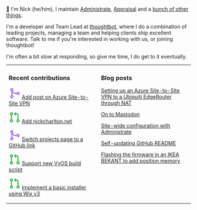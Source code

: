 👋 I'm Nick (he/him), I maintain [Administrate][1], [Appraisal][2] and a [bunch
of other things][3].

I'm a developer and Team Lead at [thoughtbot][4], where I do a combination of
leading projects, managing a team and helping clients ship excellent software.
Talk to me if you're interested in working with us, or joining thoughtbot!

I'm often a bit slow at responding, so give me time, I do get to it eventually.

<table><tr><td valign="top" width="50%">

### Recent contributions

<!-- contributions starts -->
![](icons/pull_request_merged.svg) [Add post on Azure Site-to-Site VPN](https://github.com/nickcharlton/site/pull/105)

![](icons/pull_request_open.svg) [Add nickcharlton.net](https://github.com/xdesro/personalsit.es/pull/645)

![](icons/pull_request_merged.svg) [Switch projects page to a GitHub link](https://github.com/nickcharlton/site/pull/106)

![](icons/pull_request_open.svg) [Support new VyOS build script](https://github.com/DMarby/vyos-tailscale/pull/3)

![](icons/pull_request_open.svg) [Implement a basic installer using Wix v3](https://github.com/nickcharlton/1password-cli-msi-installer/pull/1)

<!-- contributions ends -->
</td><td valign="top" width="50%">

### Blog posts

<!-- blog starts -->
[Setting up an Azure Site-to-Site VPN to a Ubiquiti EdgeRouter through NAT](https://nickcharlton.net/posts/azure-site-to-site-vpn-ubiquiti-edgerouter-nat.html)

[On to Mastodon](https://nickcharlton.net/posts/on-to-mastodon.html)

[Site-wide configuration with Administrate](https://nickcharlton.net/posts/site-wide-configuration-with-administrate.html)

[Self-updating GitHub README](https://nickcharlton.net/posts/self-updating-github-readme.html)

[Flashing the firmware in an IKEA BEKANT to add position memory](https://nickcharlton.net/posts/flashing-the-firmward-in-an-ikea-bekant.html)

<!-- blog ends -->
</td></tr></table>

[1]: https://github.com/thoughtbot/administrate
[2]: https://github.com/thoughtbot/appraisal
[3]: https://github.com/nickcharlton?tab=repositories
[4]: https://thoughtbot.com
